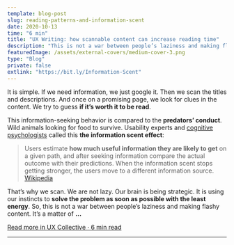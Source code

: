 ```yaml
---
template: blog-post
slug: reading-patterns-and-information-scent
date: 2020-10-13
time: "6 min"
title: "UX Writing: how scannable content can increase reading time"
description: "This is not a war between people’s laziness and making flashy content. It is a matter of empathy."
featuredImage: /assets/external-covers/medium-cover-3.png
type: "Blog"
private: false
extlink: "https://bit.ly/Information-Scent"
---
```


It is simple. If we need information, we just google it. Then we scan the titles and descriptions. And once on a promising page, we look for clues in the content. We try to guess **if it’s worth it to be read**.

This information-seeking behavior is compared to the **predators’ conduct**. Wild animals looking for food to survive. Usability experts and [cognitive psychologists](https://www.apa.org/monitor/2012/03/information) called this **the information scent effect**:

> Users estimate **how much useful information they are likely to get** on a given path, and after seeking information compare the actual outcome with their predictions. When the information scent stops getting stronger, the users move to a different information source.
> [Wikipedia](https://en.wikipedia.org/wiki/Information_foraging#Information_scent)

That’s why we scan. We are not lazy. Our brain is being strategic. It is using our instincts to **solve the problem as soon as possible with the least energy**. So, this is not a war between people’s laziness and making flashy content. It’s a matter of **...**

<a href="https://bit.ly/Information-Scent">Read more in UX Collective · 6 min read</a>

---
